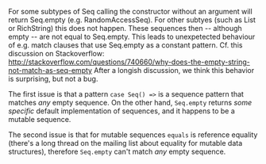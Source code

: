 For some subtypes of Seq calling the constructor without an argument will return Seq.empty (e.g. RandomAccessSeq). 
For other subtyes (such as List or RichString) this does not happen. These sequences then -- although empty -- are not equal to Seq.empty. This leads to unexpetected behaviour of e.g. match clauses that use Seq.empty as a constant pattern.
Cf. this discussion on Stackoverflow: http://stackoverflow.com/questions/740660/why-does-the-empty-string-not-match-as-seq-empty
After a longish discussion, we think this behavior is surprising, but not a bug. 

The first issue is that a pattern `case Seq() =>` is a sequence pattern that matches *any* empty sequence. On the other hand, `Seq.empty` returns *some specific* default implementation of sequences, and it happens to be a mutable sequence. 

The second issue is that for mutable sequences `equals` is reference equality (there's a long thread on the mailing list about equality for mutable data structures), therefore `Seq.empty` can't match *any* empty sequence.
